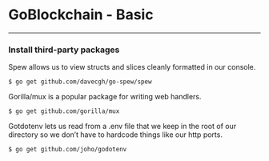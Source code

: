 # GoBlockchain - Basic

<hr>

### Install third-party packages

Spew allows us to view structs and slices cleanly formatted in our console.
    
    $ go get github.com/davecgh/go-spew/spew
    

Gorilla/mux is a popular package for writing web handlers.

    $ go get github.com/gorilla/mux
    

Gotdotenv lets us read from a .env file that we keep in the root of our directory so we don’t have to hardcode things like our http ports. 

    $ go get github.com/joho/godotenv
    
